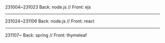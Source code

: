 231004~231023 
Back: node.js // Front: ejs 
<hr>
231024~231106
Back: node.js // Front: react
<hr>
231107~
Back: spring // Front: thymeleaf
